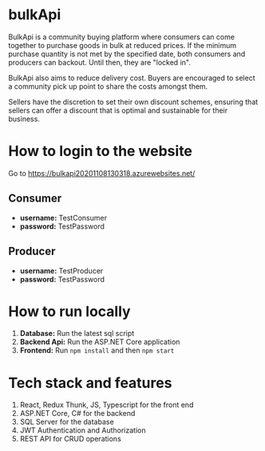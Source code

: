 # bulkApi
BulkApi is a community buying platform where consumers can come together to purchase goods in bulk at reduced prices. If the minimum purchase quantity is not met by the specified date, both consumers and producers can backout. Until then, they are "locked in".  

BulkApi also aims to reduce delivery cost. Buyers are encouraged to select a community pick up point to share the costs amongst them. 

Sellers have the discretion to set their own discount schemes, ensuring that sellers can offer a discount that is optimal and sustainable for their business.

# How to login to the website
   
Go to https://bulkapi20201108130318.azurewebsites.net/  

## Consumer
* **username:** TestConsumer  
* **password:** TestPassword  

## Producer
* **username:** TestProducer  
* **password:** TestPassword  

# How to run locally
1. **Database:** Run the latest sql script
2. **Backend Api:** Run the ASP.NET Core application
3. **Frontend:** Run `npm install` and then `npm start`

# Tech stack and features
1. React, Redux Thunk, JS, Typescript for the front end
2. ASP.NET Core, C# for the backend
3. SQL Server for the database
4. JWT Authentication and Authorization
5. REST API for CRUD operations
